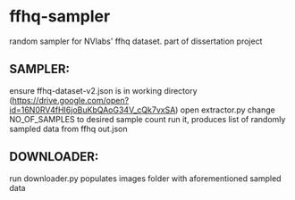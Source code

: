# ffhq-sampler
random sampler for NVlabs' ffhq dataset. part of dissertation project


## SAMPLER:

ensure ffhq-dataset-v2.json is in working directory (https://drive.google.com/open?id=16N0RV4fHI6joBuKbQAoG34V_cQk7vxSA)
open extractor.py
change NO_OF_SAMPLES to desired sample count
run it, produces list of randomly sampled data from ffhq out.json

## DOWNLOADER:
run downloader.py
populates images folder with aforementioned sampled data
